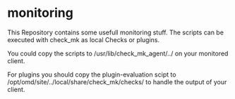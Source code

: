 # monitoring

This Repository contains some usefull monitoring stuff.
The scripts can be executed with check_mk as local Checks or plugins.

You could copy the scripts to /usr/lib/check_mk_agent/../ on your monitored client.

For plugins you should copy the plugin-evaluation scipt to /opt/omd/site/../local/share/check_mk/checks/ to handle the output of your client.
